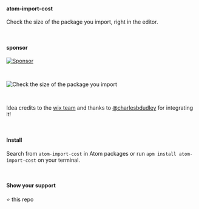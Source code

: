 #### atom-import-cost

Check the size of the package you import, right in the editor.

&nbsp;

#### sponsor

[![Sponsor](https://app.codesponsor.io/embed/LhLT2c31ydJzdLUuSR9f8mCA/siddharthkp/atom-import-cost.svg)](https://app.codesponsor.io/link/LhLT2c31ydJzdLUuSR9f8mCA/siddharthkp/atom-import-cost)

&nbsp;

![Check the size of the package you import](https://raw.githubusercontent.com/siddharthkp/atom-import-cost/master/import-cost.gif)

&nbsp;

Idea credits to the [wix team](https://github.com/wix/vscode-import-cost#import-cost-vscode-extension--) and thanks to [@charlesbdudley](https://github.com/charlesbdudley) for integrating it!

&nbsp;

#### Install

Search from `atom-import-cost` in Atom packages or run `apm install atom-import-cost` on your terminal.

&nbsp;

#### Show your support

:star: this repo

&nbsp;
